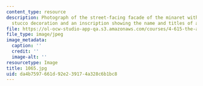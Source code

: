 ```yaml
---
content_type: resource
description: Photograph of the street-facing facade of the minaret with elaborate
  stucco decoration and an inscription showing the name and titles of al-Nasir Muhammad.
file: https://ol-ocw-studio-app-qa.s3.amazonaws.com/courses/4-615-the-architecture-of-cairo-spring-2002/da4b7597661d92e239174a328c6b1bc8_1065.jpg
file_type: image/jpeg
image_metadata:
  caption: ''
  credit: ''
  image-alt: ''
resourcetype: Image
title: 1065.jpg
uid: da4b7597-661d-92e2-3917-4a328c6b1bc8
---
```

